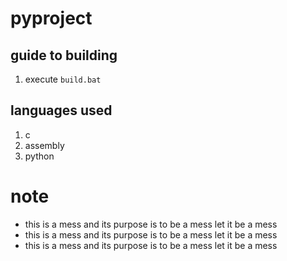 # pyproject
## guide to building
1. execute `build.bat`

## languages used
1. c
2. assembly
3. python

# note
+ this is a mess and its purpose is to be a mess let it be a mess
+ this is a mess and its purpose is to be a mess let it be a mess
+ this is a mess and its purpose is to be a mess let it be a mess